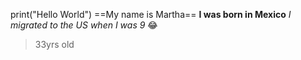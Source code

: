 print("Hello World")
==My name is Martha==
**I was born in Mexico** 
*I migrated to the US when I was 9* :joy:
>33yrs old
